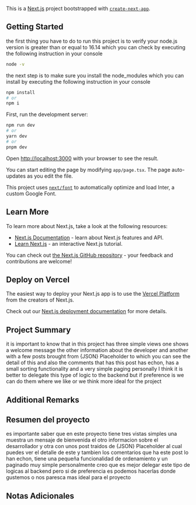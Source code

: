 This is a [Next.js](https://nextjs.org/) project bootstrapped with [`create-next-app`](https://github.com/vercel/next.js/tree/canary/packages/create-next-app).

## Getting Started

the first thing you have to do to run this project is to verify your node.js version is greater than or equal to 16.14 which you can check by executing the following instruction in your console 

```bash
node -v
```

the next step is to make sure you install the node_modules which you can install by executing the following instruction in your console 

```bash
npm install
# or
npm i
```


First, run the development server:

```bash
npm run dev
# or
yarn dev
# or
pnpm dev
```

Open [http://localhost:3000](http://localhost:3000) with your browser to see the result.

You can start editing the page by modifying `app/page.tsx`. The page auto-updates as you edit the file.

This project uses [`next/font`](https://nextjs.org/docs/basic-features/font-optimization) to automatically optimize and load Inter, a custom Google Font.

## Learn More

To learn more about Next.js, take a look at the following resources:

- [Next.js Documentation](https://nextjs.org/docs) - learn about Next.js features and API.
- [Learn Next.js](https://nextjs.org/learn) - an interactive Next.js tutorial.

You can check out [the Next.js GitHub repository](https://github.com/vercel/next.js/) - your feedback and contributions are welcome!

## Deploy on Vercel

The easiest way to deploy your Next.js app is to use the [Vercel Platform](https://vercel.com/new?utm_medium=default-template&filter=next.js&utm_source=create-next-app&utm_campaign=create-next-app-readme) from the creators of Next.js.

Check out our [Next.js deployment documentation](https://nextjs.org/docs/deployment) for more details.

## Project Summary 

it is important to know that in this project has three simple views one shows a welcome message the other information about the developer and another with a few posts brought from {JSON} Placeholder to which you can see the detail of this and also the comments that has this post has echon, has a small sorting functionality and a very simple paging personally I think it is better to delegate this type of logic to the backend but if preference is we can do them where we like or we think more ideal for the project 

## Additional Remarks 


## Resumen del proyecto 

es importante saber que en este proyecto tiene tres vistas simples una muestra un mensaje de bienvenida el otro informacion sobre el desarrollador y otra con unos post traidos de {JSON} Placeholder al cual puedes ver el detalle de este y tambien los comentarios que ha este post lo han echon, tiene una pequeña funcionalidad de ordenamiento y un paginado muy simple personalmente creo que es mejor delegar este tipo de logicas al backend pero si de preferencia es podemos hacerlas donde gustemos o nos paresca mas ideal para el proyecto

## Notas Adicionales 